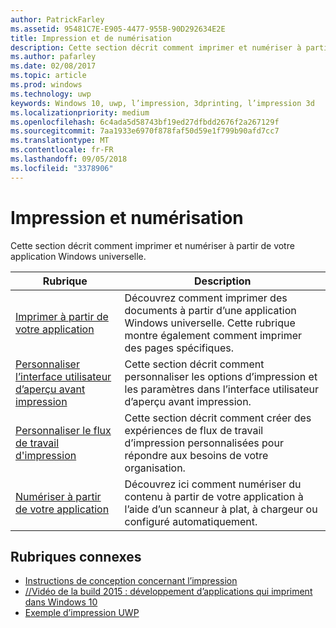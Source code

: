 ```yaml
---
author: PatrickFarley
ms.assetid: 95481C7E-E905-4477-955B-90D292634E2E
title: Impression et de numérisation
description: Cette section décrit comment imprimer et numériser à partir de votre application Windows universelle.
ms.author: pafarley
ms.date: 02/08/2017
ms.topic: article
ms.prod: windows
ms.technology: uwp
keywords: Windows 10, uwp, l’impression, 3dprinting, l’impression 3d
ms.localizationpriority: medium
ms.openlocfilehash: 6c4ada5d58743bf19ed27dfbdd2676f2a267129f
ms.sourcegitcommit: 7aa1933e6970f878faf50d59e1f799b90afd7cc7
ms.translationtype: MT
ms.contentlocale: fr-FR
ms.lasthandoff: 09/05/2018
ms.locfileid: "3378906"
---
```

# <a name="printing-and-scanning"></a>Impression et numérisation


Cette section décrit comment imprimer et numériser à partir de votre application Windows universelle.

| Rubrique | Description | 
|-------|-------------|
| [Imprimer à partir de votre application](print-from-your-app.md) | Découvrez comment imprimer des documents à partir d’une application Windows universelle. Cette rubrique montre également comment imprimer des pages spécifiques. |
| [Personnaliser l’interface utilisateur d’aperçu avant impression](customize-the-print-preview-ui.md) | Cette section décrit comment personnaliser les options d’impression et les paramètres dans l’interface utilisateur d’aperçu avant impression. |
| [Personnaliser le flux de travail d'impression](print-workflow-customize.md) | Cette section décrit comment créer des expériences de flux de travail d’impression personnalisées pour répondre aux besoins de votre organisation.  |
| [Numériser à partir de votre application](scan-from-your-app.md) | Découvrez ici comment numériser du contenu à partir de votre application à l’aide d’un scanneur à plat, à chargeur ou configuré automatiquement.|

## <a name="related-topics"></a>Rubriques connexes

* [Instructions de conception concernant l’impression](https://msdn.microsoft.com/library/windows/apps/Hh868178)
* [//Vidéo de la build 2015 : développement d’applications qui impriment dans Windows 10](https://channel9.msdn.com/Events/Build/2015/2-94)
* [Exemple d’impression UWP](http://go.microsoft.com/fwlink/p/?LinkId=619984)
 

